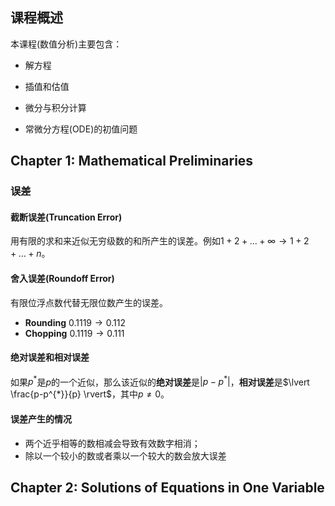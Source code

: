 ﻿
## 课程概述

本课程(数值分析)主要包含：

- 解方程

- 插值和估值

- 微分与积分计算

- 常微分方程(ODE)的初值问题

## Chapter 1: Mathematical Preliminaries

### 误差

#### 截断误差(Truncation Error)

用有限的求和来近似无穷级数的和所产生的误差。例如$1+2+\dots + \infty \to 1+2+\dots +n$。

#### 舍入误差(Roundoff Error)

有限位浮点数代替无限位数产生的误差。
- **Rounding**
  $0.1119 \to 0.112$
- **Chopping**
  $0.1119 \to 0.111$

#### 绝对误差和相对误差

如果$p^{*}$是$p$的一个近似，那么该近似的**绝对误差**是$\lvert p-p^*\rvert$，**相对误差**是$\lvert \frac{p-p^{*}}{p} \rvert$，其中$p\neq0$。

#### 误差产生的情况

- 两个近乎相等的数相减会导致有效数字相消；
- 除以一个较小的数或者乘以一个较大的数会放大误差

## Chapter 2: Solutions of Equations in One Variable



